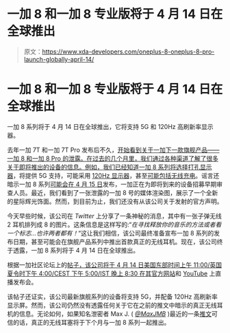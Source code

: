 # 一加 8 和一加 8 专业版将于 4 月 14 日在全球推出

> 原文：<https://www.xda-developers.com/oneplus-8-oneplus-8-pro-launch-globally-april-14/>

# 一加 8 和一加 8 专业版将于 4 月 14 日在全球推出

一加 8 系列将于 4 月 14 日在全球推出，它将支持 5G 和 120Hz 高刷新率显示器。

去年一加 7T 和一加 7T Pro 发布后不久，[开始看到关于一加下一款旗舰产品——一加 8 和一加 8 Pro 的泄露。在过去的几个月里，我们通过各种渠道了解了很多关于即将推出的设备的信息。例如，我们已经知道一加 8 系列将选择](https://www.xda-developers.com/oneplus-8-punch-hole-display-triple-cameras-leak/)[打孔显示器](https://www.xda-developers.com/oneplus-8-pro-leaked-renders-show-quad-camera-setup-punch-hole-display/)，将提供 5G 支持，可能采用 [120Hz 显示器](https://www.xda-developers.com/oneplus-8-pro-leak-specification-120hz-display-30w-wireless-charging-ip68-rating/)，甚至[可能包括无线充电](https://www.xda-developers.com/oneplus-8-series-wireless-charging-support-rumor/)。谣言还暗示一加 8 系列[可能会在 4 月 15 日](https://www.xda-developers.com/oneplus-8-oneplus-8-pro-launch-globally-april-14/)发布，一加正在为即将到来的设备招募早期审查人员。最近，我们看到了一张泄露的一加 8 号的媒体渲染图，展示了一个全新的星际辉光饰面。然而，到目前为止，我们还没有从该公司关于发射的官方声明。

今天早些时候，该公司在 *Twitter* 上分享了一条神秘的消息，其中有一张子弹无线 2 耳机排列成 8 的图片。这条信息是这样写的:“*在寻找释放你的音乐的方法或者看一个标志...也许两者都有！*“这让我们相信，该公司最终准备宣布一加 8 系列的发布日期，甚至可能会在旗舰产品系列中推出首款真正的无线耳机。现在，该公司终于透露，一加 8 系列将于 4 月 14 日在全球推出。

根据一加社区论坛上的[帖子，该公司将于 4 月 14 日美国东部时间上午 11:00/英国夏令时下午 4:00/CEST 下午 5:00/IST 晚上 8:30 在其](https://forums.oneplus.com/threads/lead-with-speed-announcing-the-oneplus-8-series-online-launch-event.1206432/)[官方网站](https://onepluscom.pxf.io/c/2233363/916678/12532?subId1=UUxdaUeUpU27799&subId2=exda&u=https%3A%2F%2Fwww.oneplus.com%2Flaunch)和 [YouTube](http://onepl.us/8SeriesLaunchEvent) 上直播发布会。

该帖子还证实，该公司最新旗舰系列的设备将支持 5G，并配备 120Hz 高刷新率显示屏。然而，该公司仍然没有透露任何关于它在之前的推文中暗示的真正无线耳机的信息。无论如何，如果知名泄密者 Max J. ( *[@MaxJMB](https://twitter.com/MaxJmb)* )最近的一条[推文](https://twitter.com/MaxJmb/status/1221448950819053573)可信的话，真正的无线耳塞将于下个月与一加 8 系列一起推出。